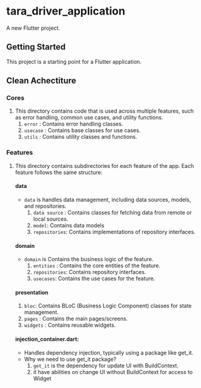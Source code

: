 # tara_driver_application

A new Flutter project.

## Getting Started

This project is a starting point for a Flutter application.

## Clean Achectiture
### Cores
1. This directory contains code that is used across multiple features, such as error handling, common use cases, and utility functions.
    1.  `error` : Contains error handling classes.
    2.  `usecase` : Contains base classes for use cases.
    3. `utils` : Contains utility classes and functions.
### Features
1. This directory contains subdirectories for each feature of the app. Each feature follows the same structure:
    #### data 
    + `data` is handles data management, including data sources, models, and repositories.
        1.  `data source` : Contains classes for fetching data from remote or local sources.
        2. `model`: Contains data models
        3. `repositories`: Contains implementations of repository interfaces.
    #### domain 
    + `domain` is Contains the business logic of the feature.
        1.  `entities` : Contains the core entities of the feature.
        2. `repositories`: Contains repository interfaces.
        3. `usecases`: Contains the use cases for the feature.
    #### presentation
    1. `bloc`: Contains BLoC (Business Logic Component) classes for state management.
    2. `pages` : Contains the main pages/screens.
    3. `widgets` : Contains reusable widgets.
    #### injection_container.dart: 
    + Handles dependency injection, typically using a package like get_it.
    + Why we need to use get_it package?
        1. `get_it` is the dependency for update UI with BuildContext.
        2. it have abilities on change UI without BuildContext for access to Widget